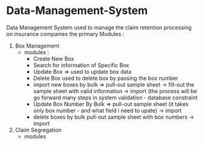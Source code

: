 # Data-Management-System
Data Management System used to manage the claim retention processing on insurance companies 
the primary Modules :
1. Box Management
   - modules :
     * Create New Box
     * Search for information of Specific Box
     * Update Box => used to update box data
     * Delete Box used to delete box by passing the box number
     * import new boxes by bulk => pull-out sample sheet -> fill-out the sample sheet with valid information -> import (the process will be go forward many steps in system validation - database constraint
     * Update Box Number By Bulk => pull-out sample sheet (it takes only box number - and what field i need to upate) -> import
     * delete boxes by bulk pull-out sample sheet with box numbers -> import
2. Claim Segregation
   - modules  
